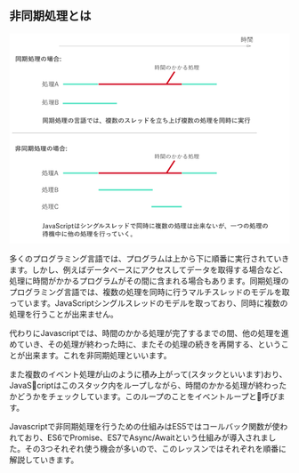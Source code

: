 ## 非同期処理とは

![非同期処理](./images/async-explained.png)

多くのプログラミング言語では、プログラムは上から下に順番に実行されていきます。しかし、例えばデータベースにアクセスしてデータを取得する場合など、処理に時間がかかるプログラムがその間に含まれる場合もあります。同期処理のプログラミング言語では、複数の処理を同時に行うマルチスレッドのモデルを取っています。JavaScriptシングルスレッドのモデルを取っており、同時に複数の処理を行うことが出来ません。

代わりにJavascriptでは、時間のかかる処理が完了するまでの間、他の処理を進めていき、その処理が終わった時に、またその処理の続きを再開する、ということが出来ます。これを非同期処理といいます。

また複数のイベント処理が山のように積み上がって(スタックといいます)おり、JavaScriptはこのスタック内をループしながら、時間のかかる処理が終わったかどうかをチェックしています。このループのことをイベントループと呼びます。

Javascriptで非同期処理を行うための仕組みはES5ではコールバック関数が使われており、ES6でPromise、ES7でAsync/Awaitという仕組みが導入されました。その3つそれぞれ使う機会が多いので、このレッスンではそれぞれを順番に解説していきます。